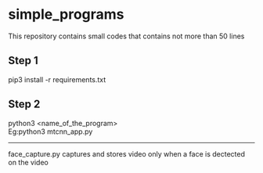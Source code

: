 # simple_programs
This repository contains small codes that contains not more than 50 lines 

## Step 1

pip3 install -r requirements.txt

## Step 2

python3 <name_of_the_program>
<br>
Eg:python3 mtcnn_app.py

<hr>
face_capture.py captures and stores video only when a face is dectected on the video

